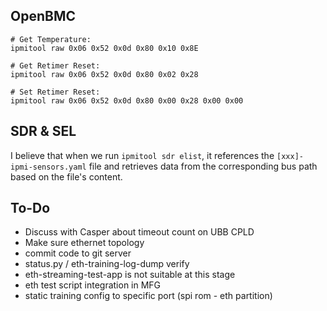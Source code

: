 ## OpenBMC

```shell
# Get Temperature:
ipmitool raw 0x06 0x52 0x0d 0x80 0x10 0x8E

# Get Retimer Reset:
ipmitool raw 0x06 0x52 0x0d 0x80 0x02 0x28

# Set Retimer Reset:
ipmitool raw 0x06 0x52 0x0d 0x80 0x00 0x28 0x00 0x00
```

## SDR & SEL

I believe that when we run `ipmitool sdr elist`, it references the `[xxx]-ipmi-sensors.yaml` file and retrieves data from the corresponding bus path based on the file's content.

## To-Do

- Discuss with Casper about timeout count on UBB CPLD
- Make sure ethernet topology
- commit code to git server
- status.py / eth-training-log-dump verify
- eth-streaming-test-app is not suitable at this stage
- eth test script integration in MFG
- static training config to specific port (spi rom - eth partition)
